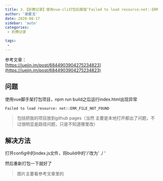```yaml
---
title: 3.【折腾记录】使用vue-cli打包后报错‘Failed to load resource:net::ERR_FILE_NOT_FOUND’
author: '谢夏戈'
date: 2020-08-17
sidebar: 'auto'
categories:
 - 折腾记录

tags:
 - 
---
```


参考文章：  
[https://juejin.im/post/6844903904275234823](https://juejin.im/post/6844903904275234823)

## 问题
使用vue脚手架打包项目，npm run build之后运行index.html出现异常

    Failed to load resource: net::ERR_FILE_NOT_FOUND

>包括把我的项目放到github pages（当然 主要是本地打开都出了问题，不过很明显是路径问题，只是不知道哪里改）

## 解决方法

打开config中的index.js文件，将build中的'/'改为' ./ '

然后重新打包一下就好了

>图片主要看参考文章里的
